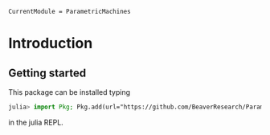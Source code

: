 ```@meta
CurrentModule = ParametricMachines
```

# Introduction

## Getting started

This package can be installed typing
```julia
julia> import Pkg; Pkg.add(url="https://github.com/BeaverResearch/ParametricMachines.jl")
```
in the julia REPL.
